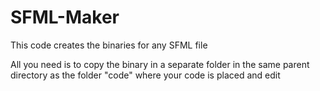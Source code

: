 # SFML-Maker
This code creates the binaries for any SFML file

All you need is to copy the binary in a separate folder in the same parent directory as the folder "code" where your code is placed and edit

